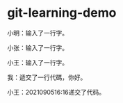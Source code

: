 # git-learning-demo




小明：输入了一行字。


小张：输入了一行字。


小王：输入了一行字。


我：遞交了一行代碼，你好。

小王：2021090516:16递交了代码。
